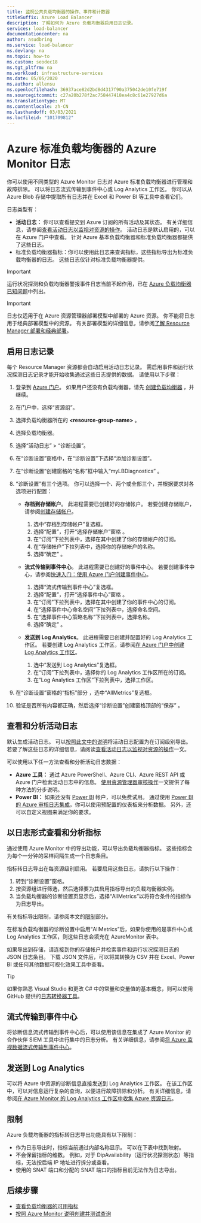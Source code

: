 ```yaml
---
title: 监视公共负载均衡器的操作、事件和计数器
titleSuffix: Azure Load Balancer
description: 了解如何为 Azure 负载均衡器启用日志记录。
services: load-balancer
documentationcenter: na
author: asudbring
ms.service: load-balancer
ms.devlang: na
ms.topic: how-to
ms.custom: seodec18
ms.tgt_pltfrm: na
ms.workload: infrastructure-services
ms.date: 05/05/2020
ms.author: allensu
ms.openlocfilehash: 36937ace82d2bd8d4317f90a375042de10fe719f
ms.sourcegitcommit: c27a20b278f2ac758447418ea4c8c61e27927d6a
ms.translationtype: MT
ms.contentlocale: zh-CN
ms.lasthandoff: 03/03/2021
ms.locfileid: "101709812"
---
```

# <a name="azure-monitor-logs-for-azure-standard-load-balancer"></a>Azure 标准负载均衡器的 Azure Monitor 日志

你可以使用不同类型的 Azure Monitor 日志对 Azure 标准负载均衡器进行管理和故障排除。 可以将日志流式传输到事件中心或 Log Analytics 工作区。 你可以从 Azure Blob 存储中提取所有日志并在 Excel 和 Power BI 等工具中查看它们。 

日志类型有：

* **活动日志：** 你可以查看提交到 Azure 订阅的所有活动及其状态。 有关详细信息，请参阅[查看活动日志以监视对资源的操作](../azure-resource-manager/management/view-activity-logs.md)。 活动日志是默认启用的，可以在 Azure 门户中查看。 针对 Azure 基本负载均衡器和标准负载均衡器都提供了这些日志。
* 标准负载均衡器指标：你可以使用此日志来查询指标，这些指标导出为标准负载均衡器的日志。 这些日志仅针对标准负载均衡器提供。

> [!IMPORTANT]
> 运行状况探测和负载均衡器警报事件日志当前不起作用，已在 [Azure 负载均衡器已知问题](whats-new.md#known-issues)中列出。 

> [!IMPORTANT]
> 日志仅适用于在 Azure 资源管理器部署模型中部署的 Azure 资源。 你不能将日志用于经典部署模型中的资源。 有关部署模型的详细信息，请参阅[了解 Resource Manager 部署和经典部署](../azure-resource-manager/management/deployment-models.md)。

## <a name="enable-logging"></a>启用日志记录

每个 Resource Manager 资源都会自动启用活动日志记录。 需启用事件和运行状况探测日志记录才能开始收集通过这些日志提供的数据。 请使用以下步骤：

1. 登录到 [Azure 门户](https://portal.azure.com)。 如果用户还没有负载均衡器，请先 [创建负载均衡器](./quickstart-load-balancer-standard-public-portal.md) ，并继续。
1. 在门户中，选择“资源组”。
2. 选择负载均衡器所在的 **\<resource-group-name>** 。
3. 选择负载均衡器。
4. 选择“活动日志” > “诊断设置”。 
5. 在“诊断设置”窗格中，在“诊断设置”下选择“添加诊断设置”。  
6. 在“诊断设置”创建窗格的“名称”框中输入“myLBDiagnostics”  。
7. “诊断设置”有三个选项。 你可以选择一个、两个或全部三个，并根据要求对各选项进行配置：

   * **存档到存储帐户**。 此进程需要已创建好的存储帐户。 若要创建存储帐户，请参阅[创建存储帐户](../storage/common/storage-account-create.md?tabs=azure-portal)。
     1. 选中“存档到存储帐户”复选框。
     2. 选择“配置”，打开“选择存储帐户”窗格 。
     3. 在“订阅”下拉列表中，选择在其中创建了你的存储帐户的订阅。
     4. 在“存储帐户”下拉列表中，选择你的存储帐户的名称。
     5. 选择“确定”  。

   * **流式传输到事件中心**。 此进程需要已创建好的事件中心。 若要创建事件中心，请参阅[快速入门：使用 Azure 门户创建事件中心](../event-hubs/event-hubs-create.md)。
     1. 选择“流式传输到事件中心”复选框。
     2. 选择“配置”，打开“选择事件中心”窗格 。
     3. 在“订阅”下拉列表中，选择在其中创建了你的事件中心的订阅。
     4. 在“选择事件中心命名空间”下拉列表中，选择命名空间。
     5. 在“选择事件中心策略名称”下拉列表中，选择名称。
     6. 选择“确定”  。

   * **发送到 Log Analytics**。 此进程需要已创建并配置好的 Log Analytics 工作区。 若要创建 Log Analytics 工作区，请参阅[在 Azure 门户中创建 Log Analytics 工作区](../azure-monitor/logs/quick-create-workspace.md)。
     1. 选中“发送到 Log Analytics”复选框。
     2. 在“订阅”下拉列表中，选择你的 Log Analytics 工作区所在的订阅。
     3. 在“Log Analytics 工作区”下拉列表中，选择工作区。

8. 在“诊断设置”窗格的“指标”部分 ，选中“AllMetrics”复选框。

9. 验证是否所有内容都正确，然后选择“诊断设置”创建窗格顶部的“保存” 。

## <a name="view-and-analyze-the-activity-log"></a>查看和分析活动日志

默认生成活动日志。 可以[按照此文中的说明](../azure-monitor/essentials/activity-log.md)将活动日志配置为在订阅级别导出。 若要了解这些日志的详细信息，请阅读[查看活动日志以监视对资源的操作](../azure-resource-manager/management/view-activity-logs.md)一文。

可以使用以下任一方法查看和分析活动日志数据：

* **Azure 工具：** 通过 Azure PowerShell、Azure CLI、Azure REST API 或 Azure 门户检索活动日志中的信息。 [使用资源管理器审核操作](../azure-resource-manager/management/view-activity-logs.md)一文提供了每种方法的分步说明。
* **Power BI：** 如果还没有 [Power BI](https://powerbi.microsoft.com/pricing) 帐户，可以免费试用。 通过使用 [Power BI 的 Azure 审核日志集成](https://powerbi.microsoft.com/integrations/azure-audit-logs/)，你可以使用预配置的仪表板来分析数据。 另外，还可以自定义视图来满足你的要求。

## <a name="view-and-analyze-metrics-as-logs"></a>以日志形式查看和分析指标
通过使用 Azure Monitor 中的导出功能，可以导出负载均衡器指标。 这些指标会为每个一分钟的采样间隔生成一个日志条目。

指标转日志导出在每资源级别启用。 若要启用这些日志，请执行以下操作：

1. 转到“诊断设置”窗格。
1. 按资源组进行筛选，然后选择要为其启用指标导出的负载均衡器实例。 
1. 当负载均衡器的诊断设置页显示后，选择“AllMetrics”以将符合条件的指标作为日志导出。

有关指标导出限制，请参阅本文的[限制](#limitations)部分。

在标准负载均衡器的诊断设置中启用“AllMetrics”后，如果你使用的是事件中心或 Log Analytics 工作区，则这些日志会填充在 AzureMonitor 表中。 

如果导出到存储，请连接到你的存储帐户并检索事件和运行状况探测日志的 JSON 日志条目。 下载 JSON 文件后，可以将其转换为 CSV 并在 Excel、Power BI 或任何其他数据可视化效果工具中查看。 

> [!TIP]
> 如果你熟悉 Visual Studio 和更改 C# 中的常量和变量值的基本概念，则可以使用 GitHub 提供的[日志转换器工具](https://github.com/Azure-Samples/networking-dotnet-log-converter)。

## <a name="stream-to-an-event-hub"></a>流式传输到事件中心
将诊断信息流式传输到事件中心后，可以使用该信息在集成了 Azure Monitor 的合作伙伴 SIEM 工具中进行集中的日志分析。 有关详细信息，请参阅[将 Azure 监视数据流式传输到事件中心](../azure-monitor/essentials/stream-monitoring-data-event-hubs.md#partner-tools-with-azure-monitor-integration)。

## <a name="send-to-log-analytics"></a>发送到 Log Analytics
可以将 Azure 中资源的诊断信息直接发送到 Log Analytics 工作区。 在该工作区中，可以对信息运行复杂的查询，以便进行故障排除和分析。 有关详细信息，请参阅[在 Azure Monitor 的 Log Analytics 工作区中收集 Azure 资源日志](../azure-monitor/essentials/resource-logs.md#send-to-log-analytics-workspace)。

## <a name="limitations"></a>限制
Azure 负载均衡器的指标转日志导出功能具有以下限制：
* 作为日志导出时，指标当前通过内部名称显示。 可以在下表中找到映射。
* 不会保留指标的维数。 例如，对于 DipAvailability（运行状况探测状态）等指标，无法按后端 IP 地址进行拆分或查看。
* 使用的 SNAT 端口和分配的 SNAT 端口的指标目前无法作为日志导出。

## <a name="next-steps"></a>后续步骤
* [查看负载均衡器的可用指标](./load-balancer-standard-diagnostics.md)
* [按照 Azure Monitor 说明创建并测试查询](../azure-monitor/logs/log-query-overview.md)